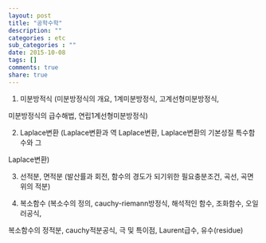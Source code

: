 ```yaml
---
layout: post
title: "공학수학"
description: ""
categories : etc
sub_categories : ""
date: 2015-10-08
tags: []
comments: true
share: true
---
```


1) 미분방적식 (미분방정식의 개요, 1계미분방정식, 고계선형미분방정식,

미분방정식의 급수해법, 연립1계선형미분방정식)

  

2) Laplace변환 (Laplace변환과 역 Laplace변환, Laplace변환의 기본성질 특수함수와 그

Laplace변환)

  

3) 선적분, 면적분 (발산률과 회전, 함수의 경도가 되기위한 필요충분조건, 곡선, 곡면위의 적분)

  

4) 복소함수 (복소수의 정의, cauchy-riemann방정식, 해석적인 함수, 조화함수, 오일러공식,

복소함수의 정적분, cauchy적분공식, 극 및 특이점, Laurent급수, 유수(residue)

